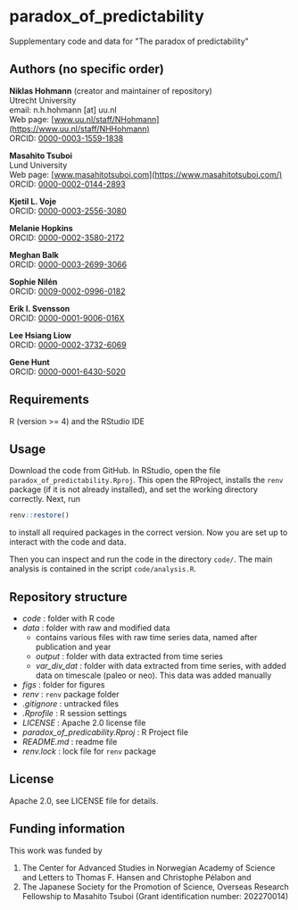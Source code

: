 # paradox_of_predictability
Supplementary code and data for "The paradox of predictability"

## Authors (no specific order)

__Niklas Hohmann__  (creator and maintainer of repository)  
Utrecht University  
email: n.h.hohmann [at] uu.nl  
Web page: [www.uu.nl/staff/NHohmann](https://www.uu.nl/staff/NHHohmann)  
ORCID: [0000-0003-1559-1838](https://orcid.org/0000-0003-1559-1838)

__Masahito Tsuboi__  
Lund University  
Web page: [www.masahitotsuboi.com](https://www.masahitotsuboi.com/)  
ORCID: [0000-0002-0144-2893](https://orcid.org/0000-0002-0144-2893)

__Kjetil L. Voje__  
ORCID:  [0000-0003-2556-3080](https://orcid.org/0000-0003-2556-3080)

__Melanie Hopkins__  
ORCID: [0000-0002-3580-2172](https://orcid.org/0000-0002-3580-2172)

__Meghan Balk__  
ORCID: [0000-0003-2699-3066](https://orcid.org/0000-0003-2699-3066)

__Sophie Nilén__  
ORCID: [0009-0002-0996-0182](https://orcid.org/0009-0002-0996-0182)

__Erik I. Svensson__  
ORCID: [0000-0001-9006-016X](https://orcid.org/0000-0001-9006-016X)

__Lee Hsiang Liow__  
ORCID: [0000-0002-3732-6069](https://orcid.org/0000-0002-3732-6069)

__Gene Hunt__  
ORCID: [0000-0001-6430-5020](https://orcid.org/0000-0001-6430-5020)

## Requirements

R (version >= 4) and the RStudio IDE

## Usage

Download the code from GitHub. In RStudio, open the file `paradox_of_predictability.Rproj`. This open the RProject, installs the `renv` package (if it is not already installed), and set the working directory correctly. Next, run

```r
renv::restore()
```

to install all required packages in the correct version. Now you are set up to interact with the code and data.

Then you can inspect and run the code in the directory `code/`. The main analysis is contained in the script `code/analysis.R`.

## Repository structure

* _code_ : folder with R code
* _data_ : folder with raw and modified data
  * contains various files with raw time series data, named after publication and year
  * _output_ : folder with data extracted from time series
  * _var_div_dat_ : folder with data extracted from time series, with added data on timescale (paleo or neo). This data was added manually
* _figs_ : folder for figures
* _renv_ : `renv` package folder
* _.gitignore_ : untracked files
* _.Rprofile_ : R session settings
* _LICENSE_ : Apache 2.0 license file
* _paradox_of_predicability.Rproj_ : R Project file
* _README.md_ : readme file
* _renv.lock_ : lock file for `renv` package

## License

Apache 2.0, see LICENSE file for details.

## Funding information

This work was funded by
1. The Center for Advanced Studies in Norwegian Academy of Science and Letters to Thomas F. Hansen and Christophe Pélabon and 
2. The Japanese Society for the Promotion of Science, Overseas Research Fellowship to Masahito Tsuboi (Grant identification number: 202270014)

